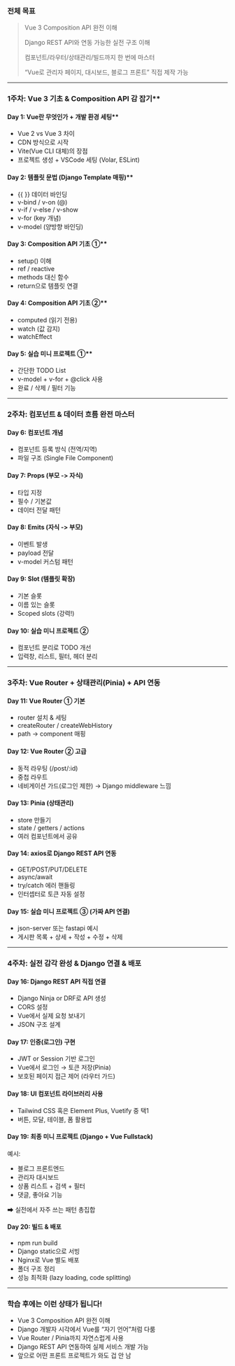### **전체 목표**

> Vue 3 Composition API 완전 이해
> 
> Django REST API와 연동 가능한 실전 구조 이해
> 
> 컴포넌트/라우터/상태관리/빌드까지 한 번에 마스터
> 
> “Vue로 관리자 페이지, 대시보드, 블로그 프론트” 직접 제작 가능

---

### 1주차: Vue 3 기초 & Composition API 감 잡기**

#### Day 1: Vue란 무엇인가 + 개발 환경 세팅**

- Vue 2 vs Vue 3 차이 
- CDN 방식으로 시작
- Vite(Vue CLI 대체)의 장점
- 프로젝트 생성 + VSCode 세팅 (Volar, ESLint)

#### Day 2: 템플릿 문법 (Django Template 매핑)**

- {{ }} 데이터 바인딩 
- v-bind / v-on (@)
- v-if / v-else / v-show
- v-for (key 개념)
- v-model (양방향 바인딩)

#### Day 3: Composition API 기초 ①**

- setup() 이해 
- ref / reactive
- methods 대신 함수
- return으로 템플릿 연결

#### Day 4: Composition API 기초 ②**

- computed (읽기 전용)
- watch (값 감지)
- watchEffect

#### Day 5: 실습 미니 프로젝트 ①**

- 간단한 TODO List 
- v-model + v-for + @click 사용
- 완료 / 삭제 / 필터 기능

---

### **2주차: 컴포넌트 & 데이터 흐름 완전 마스터**

#### **Day 6: 컴포넌트 개념**

- 컴포넌트 등록 방식 (전역/지역)
- 파일 구조 (Single File Component)

#### **Day 7: Props (부모 -> 자식)**

- 타입 지정
- 필수 / 기본값
- 데이터 전달 패턴

#### **Day 8: Emits (자식 -> 부모)**

- 이벤트 발생
- payload 전달
- v-model 커스텀 패턴

#### **Day 9: Slot (템플릿 확장)**

- 기본 슬롯
- 이름 있는 슬롯
- Scoped slots (강력!)

#### **Day 10: 실습 미니 프로젝트 ②**

- 컴포넌트 분리로 TODO 개선
- 입력창, 리스트, 필터, 헤더 분리

---

### **3주차: Vue Router + 상태관리(Pinia) + API 연동**

#### **Day 11: Vue Router ① 기본**

- router 설치 & 세팅
- createRouter / createWebHistory
- path → component 매핑

#### **Day 12: Vue Router ② 고급**

- 동적 라우팅 (/post/:id)
- 중첩 라우트
- 네비게이션 가드(로그인 제한) → Django middleware 느낌

#### **Day 13: Pinia (상태관리)**

- store 만들기
- state / getters / actions
- 여러 컴포넌트에서 공유

#### **Day 14: axios로 Django REST API 연동**

- GET/POST/PUT/DELETE
- async/await
- try/catch 에러 핸들링
- 인터셉터로 토큰 자동 설정

#### **Day 15: 실습 미니 프로젝트 ③ (가짜 API 연결)**

- json-server 또는 fastapi 예시
- 게시판 목록 + 상세 + 작성 + 수정 + 삭제

---

### **4주차: 실전 감각 완성 & Django 연결 & 배포**

#### **Day 16: Django REST API 직접 연결**

- Django Ninja or DRF로 API 생성
- CORS 설정 
- Vue에서 실제 요청 보내기 
- JSON 구조 설계

#### **Day 17: 인증(로그인) 구현**

- JWT or Session 기반 로그인
- Vue에서 로그인 → 토큰 저장(Pinia)
- 보호된 페이지 접근 제어 (라우터 가드)

#### **Day 18: UI 컴포넌트 라이브러리 사용**

- Tailwind CSS 혹은 Element Plus, Vuetify 중 택1
- 버튼, 모달, 테이블, 폼 활용법

#### **Day 19: 최종 미니 프로젝트 (Django + Vue Fullstack)**

예시:
- 블로그 프론트엔드
- 관리자 대시보드
- 상품 리스트 + 검색 + 필터
- 댓글, 좋아요 기능

➡ 실전에서 자주 쓰는 패턴 총집합

#### **Day 20: 빌드 & 배포**

- npm run build
- Django static으로 서빙
- Nginx로 Vue 별도 배포
- 폴더 구조 정리
- 성능 최적화 (lazy loading, code splitting)

---

### **학습 후에는 이런 상태가 됩니다!**

- Vue 3 Composition API 완전 이해 
- Django 개발자 시각에서 Vue를 “자기 언어”처럼 다룸 
- Vue Router / Pinia까지 자연스럽게 사용 
- Django REST API 연동하여 실제 서비스 개발 가능 
- 앞으로 어떤 프론트 프로젝트가 와도 겁 안 남